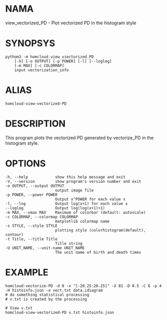 # NAMA

view\_vectorized\_PD - Plot vectorized PD in the histogram style

# SYNOPSYS

    pythom3 -m homcloud.view_viectorized_PD
        [-h] [-o OUTPUT] [-p POWER] [-l] [--loglog]
        [-m MAX] [-c COLORMAP]
        input vectorization_info

# ALIAS

    homcloud-view-vectorized-PD

# DESCRIPTION

This program plots the vectorized PD generated by vectorize\_PD
in the histogram style.

# OPTIONS

    -h, --help            show this help message and exit
    -V, --version         show program's version number and exit
    -o OUTPUT, --output OUTPUT
                          output image file
    -p POWER, --power POWER
                          Output x^POWER for each value x
    -l, --log             Output log(x+1) for each value x
    --loglog              Output log(log(x+1)+1)
    -m MAX, --vmax MAX    Maximum of colorbar (default: autoscale)
    -c COLORMAP, --colormap COLORMAP
                          matplotlib colormap name
    -s STYLE, --style STYLE
                          plotting style (colorhistogram(default), contour)
    -t Title, --title Title
                          Title string
    -U UNIT_NAME, --unit-name UNIT_NAME
                          The unit name of birth and death times


# EXAMPLE

    homcloud-vectorize-PD -d 0 -x "[-20.25:20.25]" -X 81 -D 0.5 -C 6 -p 4 -H histoinfo.json -o vect.txt data.idiagram
    # do something statistical processing
    # v.txt is created by the processing
    
    # View v.txt
    homcloud-view-vectorized-PD v.txt histoinfo.json
